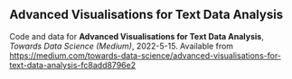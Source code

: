 ## Advanced Visualisations for Text Data Analysis

Code and data for **Advanced Visualisations for Text Data Analysis**, *Towards Data Science (Medium)*, 2022-5-15. Available from https://medium.com/towards-data-science/advanced-visualisations-for-text-data-analysis-fc8add8796e2

